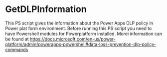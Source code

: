 # GetDLPInformation
This PS script gives the information about the Power Apps DLP policy in Power plat form environment. Before running this PS script you need to have Powershell modules for Powerplatform installed. Morei information can be found at https://docs.microsoft.com/en-us/power-platform/admin/powerapps-powershell#data-loss-prevention-dlp-policy-commands


